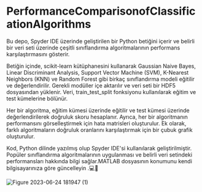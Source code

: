 # PerformanceComparisonofClassificationAlgorithms
Bu depo, Spyder IDE üzerinde geliştirilen bir Python betiğini içerir ve belirli bir veri seti üzerinde çeşitli sınıflandırma algoritmalarının performans karşılaştırmasını gösterir.

Betiğin içinde, scikit-learn kütüphanesini kullanarak Gaussian Naive Bayes, Linear Discriminant Analysis, Support Vector Machine (SVM), K-Nearest Neighbors (KNN) ve Random Forest gibi birkaç sınıflandırma modeli eğitilir ve değerlendirilir. Gerekli modüller içe aktarılır ve veri seti bir HDF5 dosyasından yüklenir. Veri, train_test_split fonksiyonu kullanılarak eğitim ve test kümelerine bölünür.

Her bir algoritma, eğitim kümesi üzerinde eğitilir ve test kümesi üzerinde değerlendirilerek doğruluk skoru hesaplanır. Ayrıca, her bir algoritmanın performansını görselleştirmek için hata matrisleri oluşturulur. Ek olarak, farklı algoritmaların doğruluk oranlarını karşılaştırmak için bir çubuk grafik oluşturulur.

Kod, Python dilinde yazılmış olup Spyder IDE'si kullanılarak geliştirilmiştir. Popüler sınıflandırma algoritmalarının uygulanması ve belirli veri setindeki performansları hakkında bilgi sağlar.MATLAB dosyasının konumunu kendi bilgisayarınıza göre güncelleyin .💻🔏


![Figure 2023-06-24 181947 (1)](https://github.com/osmandemir2533/PerformanceComparisonofClassificationAlgorithms/assets/111290271/8403e893-8edf-4d9f-a6ae-9098df4ea3ae)

